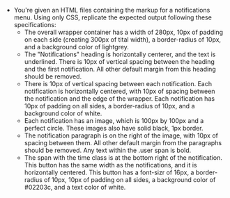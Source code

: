 * You're given an HTML files containing the markup for a notifications menu. Using only CSS, replicate the expected output following these specifications:
  * The overall wrapper container has a width of 280px, 10px of padding on each side (creating 300px of tital width), a border-radius of 10px, and a background color of lightgrey.
  * The "Notifications" heading is horizontally centerer, and the text is underlined. There is 10px of vertical spacing between the heading and the first notification. All other default margin from this heading should be removed.
  * There is 10px of vertical spacing between each notification. Each notification is horizontally centered, with 10px of spacing between the notification and the edge of the wrapper. Each notification has 10px of padding on all sides, a border-radius of 10px, and a background color of white.
  * Each notification has an image, which is 100px by 100px and a perfect circle. These images also have solid black, 1px border.
  * The notification paragraph is on the right of the image, with 10px of spacing between them. All other default margin from the paragraphs should be removed. Any text within the .user span is bold.
  * The span with the time class is at the bottom right of the notification. This button has the same width as the notifications, and it is horizontally centered. This button has a font-sizr of 16px, a border-radius of 10px, 10px of padding on all sides, a background color of #02203c, and a text color of white.
